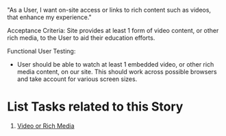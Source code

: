 "As a User, I want on-site access or links to rich content such as videos, that enhance my experience."

Acceptance Criteria:
Site provides at least 1 form of video content, or other rich media, to the User to aid their education efforts.

Functional User Testing: 
* User should be able to watch at least 1 embedded video, or other rich media content, on our site. This should work 
  across possible browsers and take account for various screen sizes.

# List Tasks related to this Story
1. [Video or Rich Media](./tasks/task_video_or_rich_media_add.md)